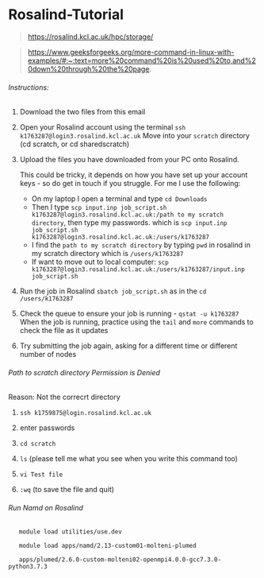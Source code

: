 # Rosalind-Tutorial

> https://rosalind.kcl.ac.uk/hpc/storage/

> https://www.geeksforgeeks.org/more-command-in-linux-with-examples/#:~:text=more%20command%20is%20used%20to,and%20down%20through%20the%20page.

###### Instructions: 

1. Download the two files from this email

2. Open your Rosalind account using the terminal `ssh k1763287@login3.rosalind.kcl.ac.uk`
   Move into your `scratch` directory (cd scratch, or cd sharedscratch)

3. Upload the files you have downloaded from your PC onto Rosalind. 

   This could be tricky, it depends on how you have set up your account keys - so do get in touch if you struggle. For me I use the following:
   - On my laptop I open a terminal and type `cd Downloads`
   - Then I type `scp input.inp job_script.sh k1763287@login3.rosalind.kcl.ac.uk:/path to my scratch directory`, then type my passwords. 
     which is `scp input.inp job_script.sh k1763287@login3.rosalind.kcl.ac.uk:/users/k1763287`
   - I find the `path to my scratch directory` by typing `pwd` in rosalind in my scratch directory
     which is `/users/k1763287`
   - If want to move out to local computer: `scp k1763287@login3.rosalind.kcl.ac.uk:/users/k1763287/input.inp job_script.sh`

4. Run the job in Rosalind `sbatch job_script.sh` as in the `cd /users/k1763287`

6. Check the queue to ensure your job is running - `qstat -u k1763287`
When the job is running, practice using the `tail` and `more` commands to check the file as it updates

7. Try submitting the job again, asking for a different time or different number of nodes

###### Path to scratch directory Permission is Denied 

Reason: Not the correcrt directory

1. `ssh k1759875@login.rosalind.kcl.ac.uk`

2. enter passwords

3. `cd scratch`

4. `ls` (please tell me what you see when you write this command too)

5. `vi Test file`

6. `:wq` (to save the file and quit)

###### Run Namd on Rosalind 

```
   module load utilities/use.dev

   module load apps/namd/2.13-custom01-molteni-plumed
   
   apps/plumed/2.6.0-custom-molteni02-openmpi4.0.0-gcc7.3.0-python3.7.3
   
   ```
